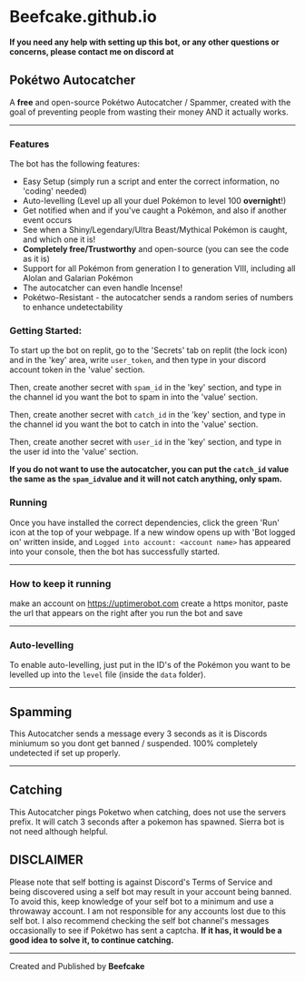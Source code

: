 # Beefcake.github.io
**If you need any help with setting up this bot, or any other questions or concerns, please contact me on discord at**

##  Pokétwo Autocatcher 
A **free** and open-source Pokétwo Autocatcher / Spammer, created with the goal of preventing people from wasting their money AND it actually works.

---

### Features
The bot has the following features:
- Easy Setup (simply run a script and enter the correct information, no 'coding' needed)
- Auto-levelling (Level up all your duel Pokémon to level 100 **overnight**!)
- Get notified when and if you've caught a Pokémon, and also if another event occurs
- See when a Shiny/Legendary/Ultra Beast/Mythical Pokémon is caught, and which one it is!
- **Completely free/Trustworthy** and open-source (you can see the code as it is)
- Support for all Pokémon from generation I to generation VIII, including all Alolan and Galarian Pokémon
- The autocatcher can even handle Incense!
- Pokétwo-Resistant - the autocatcher sends a random series of numbers to enhance undetectability

### Getting Started:
To start up the bot on replit, go to the 'Secrets' tab on replit (the lock icon) and in the 'key' area, write `user_token`, and then type in your discord account token in the 'value' section. <br>

Then, create another secret with `spam_id` in the 'key' section, and type in the channel id you want the bot to spam in into the 'value' section. <br>

Then, create another secret with `catch_id` in the 'key' section, and type in the channel id you want the bot to catch in into the 'value' section. <br>

Then, create another secret with `user_id` in the 'key' section, and type in the user id into the 'value' section. <br> 

**If you do not want to use the autocatcher, you can put the `catch_id` value the same as the `spam_id`value and it will not catch anything, only spam.**

### Running
Once you have installed the correct dependencies, click the green 'Run' icon at the top of your webpage. If a new window opens up with 'Bot logged on' written inside, and `Logged into account: <account name>` has appeared into your console, then the bot has successfully started.

---
### How to keep it running
make an account on https://uptimerobot.com create a https monitor, paste the url that appears on the right after you run the bot and save

---


### Auto-levelling
To enable auto-levelling, just put in the ID's of the Pokémon you want to be levelled up into the `level` file (inside the `data` folder).

---
## Spamming
This Autocatcher sends a message every 3 seconds as it is Discords miniumum so you dont get banned / suspended. 100% completely undetected if set up properly.

---

## Catching 
This Autocatcher pings Poketwo when catching, does not use the servers prefix. 
It will catch 3 seconds after a pokemon has spawned. Sierra bot is not need although helpful. 

## **DISCLAIMER**

Please note that self botting is against Discord's Terms of Service and being discovered using a self bot may result in your account being banned. To avoid this, keep knowledge of your self bot to a minimum and use a throwaway account. I am not responsible for any accounts lost due to this self bot. I also recommend checking the self bot channel's messages occasionally to see if Pokétwo has sent a captcha. **If it has, it would be a good idea to solve it, to continue catching.**

---
Created and Published by **Beefcake** 
